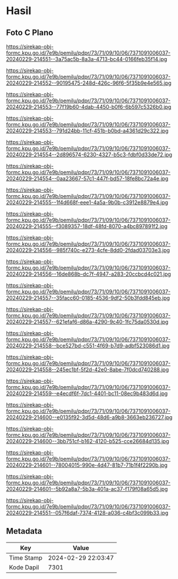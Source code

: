 # Hasil

## Foto C Plano

https://sirekap-obj-formc.kpu.go.id/7e9b/pemilu/pdpr/73/71/09/10/06/7371091006037-20240229-214551--3a75ac5b-8a3a-4713-bc44-0166feb35f14.jpg

https://sirekap-obj-formc.kpu.go.id/7e9b/pemilu/pdpr/73/71/09/10/06/7371091006037-20240229-214552--90195475-248d-426c-96f6-5f35b9e4e565.jpg

https://sirekap-obj-formc.kpu.go.id/7e9b/pemilu/pdpr/73/71/09/10/06/7371091006037-20240229-214553--77f19b60-4dab-4450-b0f6-6b597c5326b0.jpg

https://sirekap-obj-formc.kpu.go.id/7e9b/pemilu/pdpr/73/71/09/10/06/7371091006037-20240229-214553--791d24bb-11cf-451b-b0bd-a4361d29c322.jpg

https://sirekap-obj-formc.kpu.go.id/7e9b/pemilu/pdpr/73/71/09/10/06/7371091006037-20240229-214554--2d896574-6230-4327-b5c3-fdbf0d33de72.jpg

https://sirekap-obj-formc.kpu.go.id/7e9b/pemilu/pdpr/73/71/09/10/06/7371091006037-20240229-214554--0aa23667-57c1-447f-bd57-18fe8bc72a4e.jpg

https://sirekap-obj-formc.kpu.go.id/7e9b/pemilu/pdpr/73/71/09/10/06/7371091006037-20240229-214555--1f4d668f-eee1-4a5a-9b0b-c3912e8879e4.jpg

https://sirekap-obj-formc.kpu.go.id/7e9b/pemilu/pdpr/73/71/09/10/06/7371091006037-20240229-214555--f3089357-18df-48fd-8070-a4bc897891f2.jpg

https://sirekap-obj-formc.kpu.go.id/7e9b/pemilu/pdpr/73/71/09/10/06/7371091006037-20240229-214556--985f740c-e273-4cfe-8dd0-2fdad03703e3.jpg

https://sirekap-obj-formc.kpu.go.id/7e9b/pemilu/pdpr/73/71/09/10/06/7371091006037-20240229-214556--16de868b-dc7f-4947-a283-20ccbcd4c021.jpg

https://sirekap-obj-formc.kpu.go.id/7e9b/pemilu/pdpr/73/71/09/10/06/7371091006037-20240229-214557--35facc60-0185-4536-9df2-50b3fdd845eb.jpg

https://sirekap-obj-formc.kpu.go.id/7e9b/pemilu/pdpr/73/71/09/10/06/7371091006037-20240229-214557--621efaf6-d86a-4290-9c40-1fc75da0530d.jpg

https://sirekap-obj-formc.kpu.go.id/7e9b/pemilu/pdpr/73/71/09/10/06/7371091006037-20240229-214558--bce527bd-c551-4f69-b7d9-adbf523086d1.jpg

https://sirekap-obj-formc.kpu.go.id/7e9b/pemilu/pdpr/73/71/09/10/06/7371091006037-20240229-214558--245ec1bf-5f2d-42e0-8abe-7f0dcd740288.jpg

https://sirekap-obj-formc.kpu.go.id/7e9b/pemilu/pdpr/73/71/09/10/06/7371091006037-20240229-214559--e4ecdf6f-7dc1-4401-bc11-08ec9b483d6d.jpg

https://sirekap-obj-formc.kpu.go.id/7e9b/pemilu/pdpr/73/71/09/10/06/7371091006037-20240229-214600--e0135f92-3d5d-48d6-a9b8-3663eb236727.jpg

https://sirekap-obj-formc.kpu.go.id/7e9b/pemilu/pdpr/73/71/09/10/06/7371091006037-20240229-214600--3bb751cf-b162-4120-b525-cce26684d135.jpg

https://sirekap-obj-formc.kpu.go.id/7e9b/pemilu/pdpr/73/71/09/10/06/7371091006037-20240229-214601--78004015-990e-4d47-81b7-71b1f4f2290b.jpg

https://sirekap-obj-formc.kpu.go.id/7e9b/pemilu/pdpr/73/71/09/10/06/7371091006037-20240229-214601--5b92a8a7-5b3a-401a-ac37-f179f08a65d5.jpg

https://sirekap-obj-formc.kpu.go.id/7e9b/pemilu/pdpr/73/71/09/10/06/7371091006037-20240229-214551--057f6daf-7374-4128-a036-c4bf3c099b33.jpg


## Metadata

| Key        | Value               |
| ---------- | ------------------- |
| Time Stamp | 2024-02-29 22:03:47 |
| Kode Dapil | 7301                |



